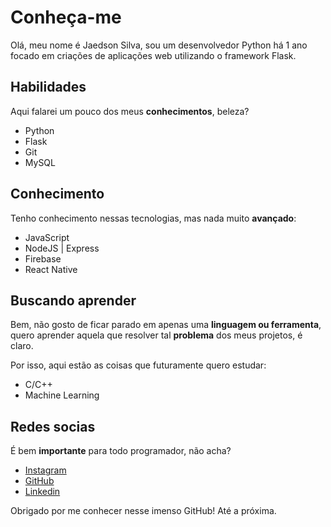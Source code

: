 # Conheça-me

Olá, meu nome é Jaedson Silva, sou um desenvolvedor Python há 1 ano focado em criações de aplicações web utilizando o framework Flask.

## Habilidades

Aqui falarei um pouco dos meus **conhecimentos**, beleza?

- Python
- Flask
- Git
- MySQL

## Conhecimento

Tenho conhecimento nessas tecnologias, mas nada muito **avançado**:

- JavaScript
- NodeJS | Express
- Firebase
- React Native

## Buscando aprender

Bem, não gosto de ficar parado em apenas uma **linguagem ou ferramenta**, quero aprender aquela que resolver tal **problema** dos meus projetos, é claro.

Por isso, aqui estão as coisas que futuramente quero estudar:

- C/C++
- Machine Learning

## Redes socias

É bem **importante** para todo programador, não acha?

- [Instagram](https://www.instagram.com/jaedson.py)
- [GitHub](https://www.github.com/jaedsonpys)
- [Linkedin](https://br.linkedin.com/in/jaedson-silva-2b7b131bb)

Obrigado por me conhecer nesse imenso GitHub! Até a próxima.
